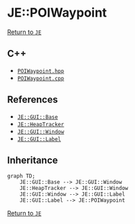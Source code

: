 # JE::POIWaypoint

[Return to `JE`](/docs/je.md)

## C++

- [`POIWaypoint.hpp`](/src/je/POIWaypoint.hpp)
- [`POIWaypoint.cpp`](/src/je/POIWaypoint.cpp)

## References

- [`JE::GUI::Base`](/docs/je/GUI/Base.md)
- [`JE::HeapTracker`](/docs/je/HeapTracker.md)
- [`JE::GUI::Window`](/docs/je/GUI/Window.md)
- [`JE::GUI::Label`](/docs/je/GUI/Label.md)

## Inheritance

```mermaid
graph TD;
    JE::GUI::Base --> JE::GUI::Window
    JE::HeapTracker --> JE::GUI::Window
    JE::GUI::Window --> JE::GUI::Label
    JE::GUI::Label --> JE::POIWaypoint
```

[Return to `JE`](/docs/je.md)